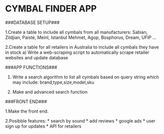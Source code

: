 # CYMBAL FINDER APP #


###DATABASE SETUP###

1.Create a table to include all cymbals from all manufacturers:
	Sabian, Zildjian, Paiste, Meinl, Istanbul Mehmet, Agop, Bosphorus, Dream, UFIP ...

2.Create a table for all retailers in Australia to include all cymbals they have in stock
	a) Write a web-scraping script to automatically scrape retailer websites and update database

###APP FUNCTIONS###

1. Write a search algorithm to  list all cymbals based on query string which may include:
	brand,type,size,model,sku

2. Make and advanced search function

###FRONT END###

1.Make the front end.

2.Posibble features:
	* search by sound
	* add reviews
	* google ads
	* user sign up for updates
	* API for retailers



